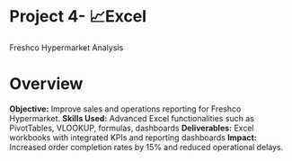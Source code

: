 # Project 4- 📈Excel
Freshco Hypermarket Analysis
# Overview
**Objective:** Improve sales and operations reporting for Freshco Hypermarket.
**Skills Used:** Advanced Excel functionalities such as PivotTables, VLOOKUP, formulas, dashboards
**Deliverables:** Excel workbooks with integrated KPIs and reporting dashboards
**Impact:** Increased order completion rates by 15% and reduced operational delays.
